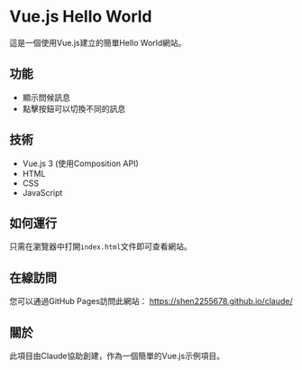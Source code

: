 # Vue.js Hello World

這是一個使用Vue.js建立的簡單Hello World網站。

## 功能

- 顯示問候訊息
- 點擊按鈕可以切換不同的訊息

## 技術

- Vue.js 3 (使用Composition API)
- HTML
- CSS
- JavaScript

## 如何運行

只需在瀏覽器中打開`index.html`文件即可查看網站。

## 在線訪問

您可以通過GitHub Pages訪問此網站：
https://shen2255678.github.io/claude/

## 關於

此項目由Claude協助創建，作為一個簡單的Vue.js示例項目。
